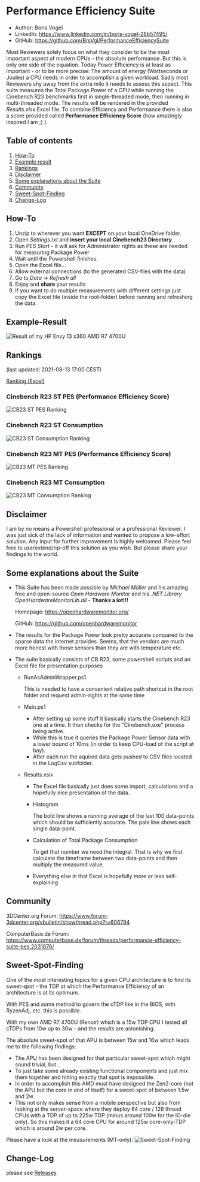 # Performance Efficiency Suite

- Author: Boris Vogel
- LinkedIn: https://www.linkedin.com/in/boris-vogel-28b57495/
- GitHub: https://github.com/BrsVgl/PerformanceEfficiencySuite

Most Reviewers solely focus on what they consider to be the most important aspect of modern CPUs - the absolute performance.
But this is only one side of the equation. Today Power Efficiency is at least as important - or to be more precise:
The amount of energy (Wattseconds or Joules) a CPU needs in order to accomplish a given workload. Sadly most Reviewers shy away from the extra mile it needs to assess this aspect.
This suite measures the Total Package Power of a CPU while running the Cinebench R23 benchmarks first in single-threaded mode, then running in multi-threaded mode. The results will be rendered in the provided *Results.xlsx* Excel file. 
To combine Efficiency and Performance there is also a score provided called **Performance Efficiency Score** (how amazingly inspired I am ;) ).

## Table of contents

1. [How-To](#how-to)
1. [Example result](#example-result)
1. [Rankings](#rankings)
1. [Disclaimer](#disclaimer)
1. [Some explanations about the Suite](#some-explanations-about-the-suite)
1. [Community](#community)
1. [Sweet-Spot-Finding](#sweet-spot-finding)
1. [Change-Log](#change-log)

## How-To

1. Unzip to wherever you want **EXCEPT** on your local OneDrive folder.
1. Open *Settings.txt* and **insert your local Cinebench23 Directory**.
1. Run *PES Start* - it will ask for Administrator rights as these are needed for measuring Package Power
1. Wait until the Powershell finishes.
1. Open the Excel file...
1. Allow external connections (to the generated CSV-files with the data)
1. Go to *Data* -> *Refresh all*
1. Enjoy and **share** your results
1. If you want to do multiple measurements with different settings just copy the Excel file (inside the root-folder) before running and refreshing the data.

## Example-Result
![Result of my HP Envy 13 x360 AMD R7 4700U](/Ranking/Example_result.png "Result of my HP Envy 13 x360 AMD R7 4700U")

## Rankings
(last updated: 2021-08-13 17:00 CEST)

[Ranking (Excel)](/Ranking/Rankings.xlsx)

### Cinebench R23 ST PES (Performance Efficiency Score)
![CB23 ST PES Ranking](/Ranking/CB_ST_PES.png "CB23 ST PES Ranking")

### Cinebench R23 ST Consumption
![CB23 ST Consumption Ranking](/Ranking/CB_ST_Consumption.png "CB23 ST Consumption Ranking")

### Cinebench R23 MT PES (Performance Efficiency Score)
![CB23 MT PES Ranking](/Ranking/CB_MT_PES.png "CB23 MT PES Ranking")

### Cinebench R23 MT Consumption
![CB23 MT Consumption Ranking](/Ranking/CB_MT_Consumption.png "CB23 MZ Consumption Ranking")

## Disclaimer

I am by no means a Powershell professional or a professional Reviewer. I was just sick of the lack of information and wanted to propose a low-effort solution. Any input for further improvement is highly welcomed.
Please feel free to use/extend/rip-off this solution as you wish.
But please share your findings to the world.

## Some explanations about the Suite

- This Suite has been made possible by *Michael Möller* and his amazing free and open-source *Open Hardware Monitor* and his *.NET Library OpenHardwareMonitorLib.dll* - **Thanks a lot!!!**

  Homepage: https://openhardwaremonitor.org/
  
  GitHub: https://github.com/openhardwaremonitor

- The results for the Package Power look pretty accurate compared to the sparse data the internet provides. Seems, that the vendors are much more honest with those sensors than they are with temperature etc.
- The suite basically consists of CB R23, some powershell scripts and an Excel file for presentation purposes
  - RunAsAdminWrapper.ps1
  
    This is needed to have a convenient relative path shortcut in the root folder and request admin-rights at the same time

  - Main.ps1
    - After setting up some stuff it basically starts the Cinebench R23 one at a time. It then checks for the "Cinebench.exe" process being active.
    - While this is true it queries the Package Power Sensor data with a lower bound of 10ms (in order to keep CPU-load of the script at bay).
    - After each run the aquired data gets pushed to CSV files located in the LogCsv subfolder.
  - Results.xslx
    - The Excel file basically just does some import, calculations and a hopefully nice presentation of the data.
    - Histogram

      The bold line shows a running average of the last 100 data-points which should be sufficiently accurate. The pale line shows each single data-point.

    - Calculation of Total Package Consumption

      To get that number we need the integral. That is why we first calculate the timeframe between two data-points and then multiply the measured value.

    - Everything else in that Excel is hopefully more or less self-explaining

## Community

3DCenter.org Forum: https://www.forum-3dcenter.org/vbulletin/showthread.php?t=606794

ComputerBase.de Forum: https://www.computerbase.de/forum/threads/performance-efficiency-suite-pes.2031876/

## Sweet-Spot-Finding
One of the most interesting topics for a given CPU architecture is to find its sweet-spot - the TDP at which the Performance Efficiency of an architecture is at its optimum.

With PES and some method to govern the cTDP like in the BIOS, with RyzenAdj, etc. this is possible.

With my own AMD R7 4700U (Renoir) which is a 15w TDP CPU I tested all cTDPs from 10w up to 30w - and the results are astonishing.

The absolute sweet-spot of that APU is between 15w and 16w which leads me to the following findings:

- The APU has been designed for that particular sweet-spot which might sound trivial, but...
- To just take some already existing functional components and just mix them together and hitting exactly that spot is impossible.
- In order to accomplish this AMD must have designed the Zen2-core (not the APU but the core in and of itself) for a sweet-spot of between 1.5w and 2w.
- This not only makes sense from a mobile perspective but also from looking at the server-space where they deploy 64 core / 128 thread CPUs with a TDP of up to 225w TDP (minus around 100w for the IO-die only). So this makes it a 64 core CPU for around 125w core-only-TDP which is around 2w per core. 

Please have a look at the measurements (MT-only):
![Sweet-Spot-Finding](/Ranking/SweetSpotFinding.png "Sweet-Spot-Finding")


## Change-Log
please see [Releases](https://github.com/BrsVgl/PerformanceEfficiencySuite/releases)
